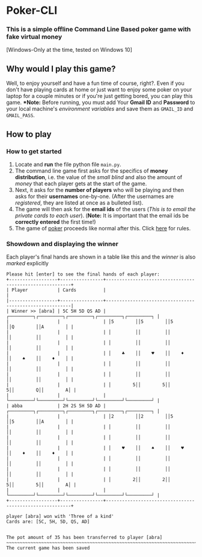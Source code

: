 # Poker-CLI

### This is a simple offline Command Line Based poker game with fake virtual money
[Windows-Only at the time, tested on Windows 10]

## Why would I play this game?
Well, to enjoy yourself and have a fun time of course, right?. Even if you don't have playing cards at home or just want to enjoy some poker on your laptop for a couple minutes or if you're just getting bored, you can play this game.
**\*Note:** Before running, you must add Your **Gmail ID** and **Password** to your local machine's *environment variables* and save them as `GMAIL_ID` and `GMAIL_PASS`.

## How to play
### How to get started
1. Locate and **run** the file python file `main.py`.
2. The command line game first asks for the specifics of **money distribution**, i.e. the value of the *small blind* and also the amount of *money* that each player gets at the start of the game.
3. Next, it asks for the **number of players** who will be playing and then asks for their **usernames** one-by-one.
   (After the usernames are *registered*, they are listed at once as a bulleted list).
4. The game will then ask for the **email ids** of the users (*This is to email the private cards to each user*).
   (**Note:** It is important that the email ids be **correctly entered** the first time!)
5. The game of [poker](https://en.wikipedia.org/wiki/Poker) proceeds like normal after this. Click [here](https://www.instructables.com/Learn-To-Play-Poker---Texas-Hold-Em-aka-Texas-Ho/#:~:text=Each%20player%20is%20dealt%20two,by%20a%20third%20betting%20round.) for rules.

### Showdown and displaying the winner

Each player's final hands are shown in a table like this and the *winner* is also *marked* explicitly

```assembly
Please hit [enter] to see the final hands of each player: 
+------------------+----------------+---------------------------------------------------------+
| Player           | Cards          |                                                         |
|------------------+----------------+---------------------------------------------------------|
| Winner >> [abra] | 5C 5H 5D QS AD | ┌─────────┐┌─────────┐┌─────────┐┌─────────┐┌─────────┐ |
|                  |                | │5        ││5        ││5        ││Q        ││A        │ |
|                  |                | │         ││         ││         ││         ││         │ |
|                  |                | │         ││         ││         ││         ││         │ |
|                  |                | │    ♣    ││    ♥    ││    ♦    ││    ♠    ││    ♦    │ |
|                  |                | │         ││         ││         ││         ││         │ |
|                  |                | │         ││         ││         ││         ││         │ |
|                  |                | │        5││        5││        5││        Q││        A│ |
|                  |                | └─────────┘└─────────┘└─────────┘└─────────┘└─────────┘ |
| abba             | 2H 2S 5H 5D AD | ┌─────────┐┌─────────┐┌─────────┐┌─────────┐┌─────────┐ |
|                  |                | │2        ││2        ││5        ││5        ││A        │ |
|                  |                | │         ││         ││         ││         ││         │ |
|                  |                | │         ││         ││         ││         ││         │ |
|                  |                | │    ♥    ││    ♠    ││    ♥    ││    ♦    ││    ♦    │ |
|                  |                | │         ││         ││         ││         ││         │ |
|                  |                | │         ││         ││         ││         ││         │ |
|                  |                | │        2││        2││        5││        5││        A│ |
|                  |                | └─────────┘└─────────┘└─────────┘└─────────┘└─────────┘ |
+------------------+----------------+---------------------------------------------------------+

player [abra] won with 'Three of a kind'
Cards are: [5C, 5H, 5D, QS, AD]


The pot amount of 35 has been transferred to player [abra]
~~~~~~~~~~~~~~~~~~~~~~~~~~~~~~~~~~~~~~~~~~~~~~~~~~~~~~~~~~~~~~~~~~~~~~~~~~~~~~~~
The current game has been saved
```
